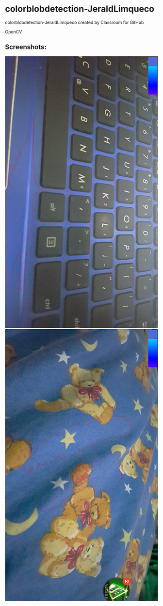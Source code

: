 # colorblobdetection-JeraldLimqueco
colorblobdetection-JeraldLimqueco created by Classroom for GitHub

OpenCV

Screenshots:
-------------
![alt tag](https://github.com/DeLaSalleUniversity-Manila/colorblobdetection-JeraldLimqueco/blob/master/device-2015-11-28-211456.png)
![alt tag](https://github.com/DeLaSalleUniversity-Manila/colorblobdetection-JeraldLimqueco/blob/master/device-2015-11-28-211543.png)
